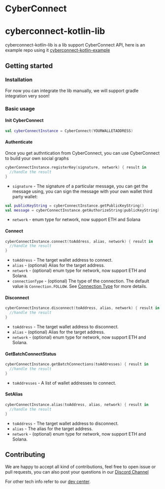 # CyberConnect

# cyberconnect-kotlin-lib
cyberconnect-kotlin-lib is a lib support CyberConnect API, here is an example repo using it
[cyberconnect-kotlin-example](https://github.com/cyberconnecthq/cyberconnect-kotlin-example)

## Getting started

### Installation
For now you can integrate the lib manually, we will support gradle integration very soon!

### Basic usage

#### Init CyberConnect

```kotlin
val cyberConnectInstance = CyberConnect(YOURWALLETADDRESS)
```

#### Authenticate

Once you get authntication from CyberConnect, you can use CyberConnect to build your own social graphs

```kotlin
cyberConnectInstance.registerKey(signature, network) { result in
  //handle the result
}
```
- `signature` - The signature of a particular message, you can get the message using, you can sign the message with your own wallet third party wallet:
```kotlin
val publicKeyString = cyberConnectInstance.getPublicKeyString()
val message = cyberConnectInstance.getAuthorizeString(publicKeyString)
```
- `network` - enum type for network, now support ETH and Solana

#### Connect

```kotlin
cyberConnectInstance.connect(toAddress, alias, network) { result in
  //handle the result
}
```

- `toAddress` - The target wallet address to connect.
- `alias` - (optional) Alias for the target address.
- `network` - (optional) enum type for network, now support ETH and Solana.
- `connectionType` - (optional) The type of the connection. The default value is `Connection.FOLLOW`. See [Connection Type](#ConnectionType) for more details.

#### Disconnect

```kotlin
cyberConnectInstance.disconnect(toAddress, alias, network) { result in
  //handle the result
}
```

- `toAddress` - The target wallet address to disconnect.
- `alias` - (optional) Alias for the target address.
- `network` - (optional) enum type for network, now support ETH and Solana.

#### GetBatchConnectStatus

```kotlin
cyberConnectInstance.getBatchConnections(toAddresses) { result in
  //handle the result
}
```

- `toAddresses` - A list of wallet addresses to connect.

#### SetAlias

```kotlin
cyberConnectInstance.alias(toAddress, alias, network) { result in
  //handle the result
}
```

- `toAddress` - The target wallet address to disconnect.
- `alias` - The alias for the target address.
- `network` - (optional) enum type for network, now support ETH and Solana.


## Contributing

We are happy to accept all kind of contributions, feel free to open issue or pull requests, you can also post your questions in our [Discord Channel](https://discord.gg/cyberconnect)

For other tech info refer to our [dev center](https://docs.cyberconnect.me).

